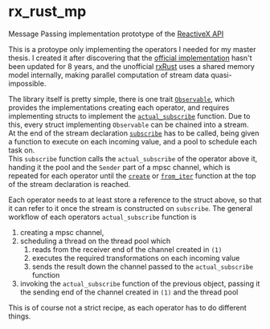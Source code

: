 # rx_rust_mp
Message Passing implementation prototype of the [ReactiveX API](https://reactivex.io/)

This is a protoype only implementing the operators I needed for my master thesis.
I created it after discovering that the [official implementation](https://github.com/ReactiveX/RxRust) hasn't been updated for 8 years,
and the unofficial [rxRust](https://github.com/rxRust/rxRust) uses a shared memory model internally, making parallel computation of
stream data quasi-impossible.

The library itself is pretty simple, there is one trait [`Observable`](https://github.com/AntonOellerer/rx_rust_mp/blob/main/src/observable.rs),
which provides the implementations creating each operator, and requires implementing structs to implement the [`actual_subscribe`](https://github.com/AntonOellerer/rx_rust_mp/blob/main/src/observable.rs)
function. Due to this, every struct implementing `Observable` can be chained into a stream.  
At the end of the stream declaration [`subscribe`](https://github.com/AntonOellerer/rx_rust_mp/blob/main/src/observable.rs#L123) has to be called,
being given a function to execute on each incoming value, and a pool to schedule each task on.  
This `subscribe` function calls the `actual_subscribe` of the operator above it, handing it the pool and the `Sender` part of a mpsc channel,
which is repeated for each operator until the [`create`](https://github.com/AntonOellerer/rx_rust_mp/blob/main/src/create.rs)
or [`from_iter`](https://github.com/AntonOellerer/rx_rust_mp/blob/main/src/from_iter.rs) function at the top of the stream declaration is reached.

Each operator needs to at least store a reference to the struct above, so that it can refer to it once the stream is constructed on `subscribe`.
The general workflow of each operators `actual_subscribe` function is 
 1. creating a mpsc channel, 
 2. scheduling a thread on the thread pool which 
    1. reads from the receiver end of the channel created in `(1)` 
    2. executes the required transformations on each incoming value
    3. sends the result down the channel passed to the `actual_subscribe` function
3. invoking the `actual_subscribe` function of the previous object, passing it the sending end of the channel created in `(1)` and the thread pool

This is of course not a strict recipe, as each operator has to do different things.

